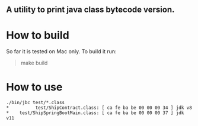 ## A utility to print java class bytecode version.

# How to build
So far it is tested on Mac only.
To build it run:
> make build

# How to use
```
./bin/jbc test/*.class
*          test/ShipContract.class: [ ca fe ba be 00 00 00 34 ] jdk v8
*    test/ShipSpringBootMain.class: [ ca fe ba be 00 00 00 37 ] jdk v11
```

